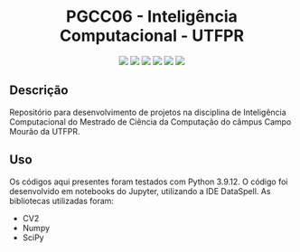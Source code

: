 <h1 align="center">PGCC06 - Inteligência Computacional - UTFPR</h1>

<p align="center">
  <img src="https://img.shields.io/badge/python-3670A0?style=for-the-badge&logo=python&logoColor=ffdd54">
  <img src="https://img.shields.io/badge/jupyter-%23FA0F00.svg?style=for-the-badge&logo=jupyter&logoColor=white">
  <img src="https://img.shields.io/badge/opencv-%23white.svg?style=for-the-badge&logo=opencv&logoColor=white">
  <img src="https://img.shields.io/badge/numpy-%23013243.svg?style=for-the-badge&logo=numpy&logoColor=white">
  <img src="https://img.shields.io/badge/SciPy-%230C55A5.svg?style=for-the-badge&logo=scipy&logoColor=%white">
  <img src="https://img.shields.io/badge/IntelliJIDEA-000000.svg?style=for-the-badge&logo=intellij-idea&logoColor=white">
</p>

<p align="center">
  <!-- TAG CIRCLE CI -->
</p>

## Descrição

Repositório para desenvolvimento de projetos na disciplina de Inteligência Computacional do Mestrado de Ciência da Computação do câmpus Campo Mourão da UTFPR.	

## Uso

Os códigos aqui presentes foram testados com Python 3.9.12. O código foi desenvolvido em notebooks do Jupyter, utilizando a IDE DataSpell. As bibliotecas utilizadas foram: 
- CV2
- Numpy
- SciPy
